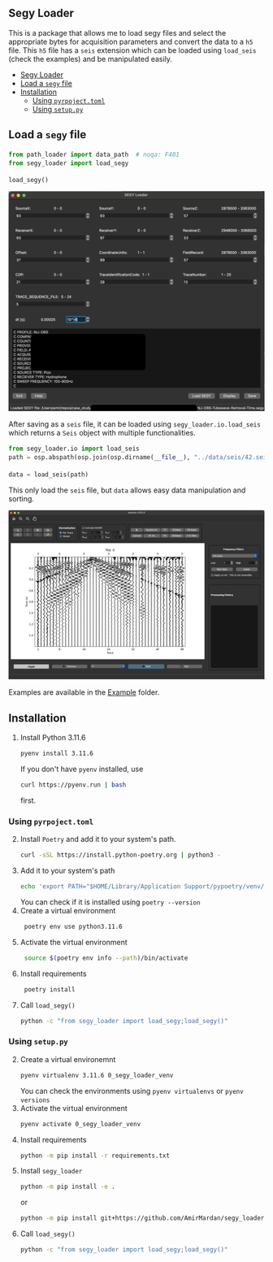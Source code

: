 ## Segy Loader
This is a package that allows me to load segy files and select the appropriate bytes for acquisition parameters and convert the data to a `h5` file. This `h5` file has a `seis` extension which can be loaded using `load_seis` (check the examples) and be manipulated easily.

- [Segy Loader](#segy-loader)
- [Load a `segy` file](#load-a-segy-file)
- [Installation](#installation)
  - [Using `pyrpoject.toml`](#using-pyrpojecttoml)
  - [Using `setup.py`](#using-setuppy)

## Load a `segy` file
```python
from path_loader import data_path  # noqa: F401
from segy_loader import load_segy

load_segy()
```
![segy_loader](./readme_files/segy.png)

After saving as a `seis` file, it can be loaded using `segy_loader.io.load_seis` which returns a  `Seis` object with multiple functionalities.

```Python
from segy_loader.io import load_seis
path = osp.abspath(osp.join(osp.dirname(__file__), "../data/seis/42.seis"))

data = load_seis(path)
```
This only load the `seis` file, but `data` allows easy data manipulation and sorting.

![seismic](./readme_files/seismic.png)

Examples are available in the [Example](https://github.com/AmirMardan/segy_loader/tree/main/example) folder.

## Installation

1. Install Python 3.11.6
    ```bash
    pyenv install 3.11.6
    ```
    If you don't have `pyenv` installed, use 
    ```bash
    curl https://pyenv.run | bash
    ```
    first.

### Using `pyrpoject.toml`
2. Install `Poetry` and add it to your system's path.
   ```bash
   curl -sSL https://install.python-poetry.org | python3 -
   ```
3. Add it to your system's path
   ```bash
   echo 'export PATH="$HOME/Library/Application Support/pypoetry/venv/bin:$PATH"' >> ~/.zshrc
   ```
   You can check if it is installed using `poetry --version`
4. Create a virtual environment
   ```bash
    poetry env use python3.11.6
   ```
4. Activate the virtual environment
   ```bash
    source $(poetry env info --path)/bin/activate
   ```
5. Install requirements
   ```bash
    poetry install
   ```
6. Call `load_segy()`
   ```bash
   python -c "from segy_loader import load_segy;load_segy()" 
   ```

### Using `setup.py`

2. Create a virtual environemnt 
   ```bash
   pyenv virtualenv 3.11.6 0_segy_loader_venv
   ```
   You can check the environments using `pyenv virtualenvs` or `pyenv versions`
3. Activate the virtual environment
   ```bash
   pyenv activate 0_segy_loader_venv
   ```
4. Install requirements
   ```bash
   python -m pip install -r requirements.txt
   ```
5. Install `segy_loader`
   ```bash
   python -m pip install -e .
   ```
   or 
   ```bash
   python -m pip install git+https://github.com/AmirMardan/segy_loader.git
   ```
6. Call `load_segy()`
   ```bash
   python -c "from segy_loader import load_segy;load_segy()" 
   ```